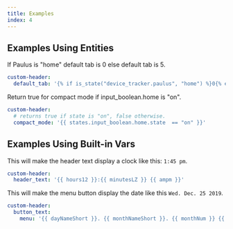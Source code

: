 ```yaml
---
title: Examples
index: 4
---
```


## Examples Using Entities

If Paulus is "home" default tab is 0 else default tab is 5.

```yaml
custom-header:
  default_tab: '{% if is_state("device_tracker.paulus", "home") %}0{% else %}5{% endif %}'
```

Return true for compact mode if input_boolean.home is "on".

```yaml
custom-header:
  # returns true if state is "on", false otherwise.
  compact_mode: '{{ states.input_boolean.home.state  == "on" }}'
```

## Examples Using Built-in Vars

This will make the header text display a clock like this: `1:45 pm`.

```yaml
custom-header:
  header_text: '{{ hours12 }}:{{ minutesLZ }} {{ ampm }}'
```

This will make the menu button display the date like this `Wed. Dec. 25 2019`.

```yaml
custom-header:
  button_text:
    menu: '{{ dayNameShort }}. {{ monthNameShort }}. {{ monthNum }} {{ year4d }}'
```
